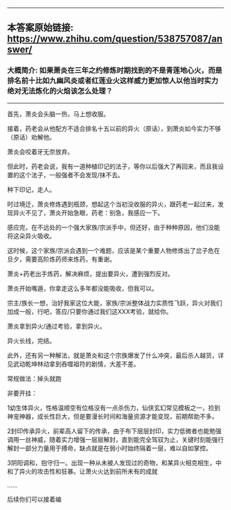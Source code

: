 ----------------------------------------
## 本答案原始链接: https://www.zhihu.com/question/538757087/answer/
### 大概简介: 如果萧炎在三年之约修炼时期找到的不是青莲地心火，而是排名前十比如九幽风炎或者红莲业火这样威力更加惊人以他当时实力绝对无法炼化的火焰该怎么处理？
----------------------------------------
首先，萧炎会头脑一热，马上想收服。

接着，药老会从他配方不适合排名十五以前的异火（原话），到萧炎如今实力不够（原话）劝解他。

萧炎会咬着牙无奈放弃。

但此时，药老会说，我有一道种植印记的法子，等你以后强大了再回来，而且我设置的这个法子，一般强者不会发现/抹不去。

种下印记，走人。

时过境迁，萧炎修炼遇到瓶颈，想起这个当初没收服的异火，跟药老一起过来，发现异火不见了，萧炎开始急眼，药老：别急，我感应一下。

感应完，在不远处的一个强大家族/宗派手中，但还好，由于种种原因，他们没能将这朵异火吸收。

这时候，这个家族/宗派会遇到一个难题，应该是某个重要人物修炼出了岔子危在旦夕，需要高阶炼药师来炼药，有重谢。

萧炎+药老出手炼药，解决麻烦，提出要异火，遭到强烈反对。

萧炎开始嘴遁，你拿走这么多年都没能吸收，但我可以。

宗主/族长一想，治好我家这位大能，家族/宗派整体战力实质性飞跃，异火对我们加成一般，行吧，答应/只要你通过我们这XXX考验，就给你。

萧炎拿到异火/通过考验，拿到异火。

异火长线，完结。

此外，还有另一种解法，就是萧炎和这个宗族爆发了什么冲突，最后杀人越货，详见武动乾坤林动拿到吞噬祖符的剧情，大差不差。

常规做法：掉头就跑

非要开挂：

1幼生体异火，性格温顺空有位格没有一点杀伤力，仙侠玄幻常见模板之一，捡到神宠神器，成长性巨大，但是要漫长时间和海量资源才能变现，前期帮助不多。

2封印传承异火，前辈高人留下的传承，由于布下层层封印，实力低微者也能勉强调用一丝神威，随着实力增强一层层解封，直到能完全驾驭为止，关键时刻能强行解封一部分力量用于搏命，缺点就是在弱小时始终隔着一层，难以自如掌控。

3阴阳调和，抱守归一。出现一种从未被人发现过的奇物，和某异火相克相生，中和了异火的攻击性和狂暴。让萧火火达到前所未有的成就

……

后续你们可以接着编